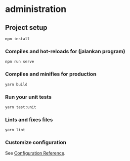 # administration

## Project setup
```
npm install
```

### Compiles and hot-reloads for  (jalankan program)
```
npm run serve
```

### Compiles and minifies for production
```
yarn build
```

### Run your unit tests
```
yarn test:unit
```

### Lints and fixes files
```
yarn lint
```

### Customize configuration
See [Configuration Reference](https://cli.vuejs.org/config/).
